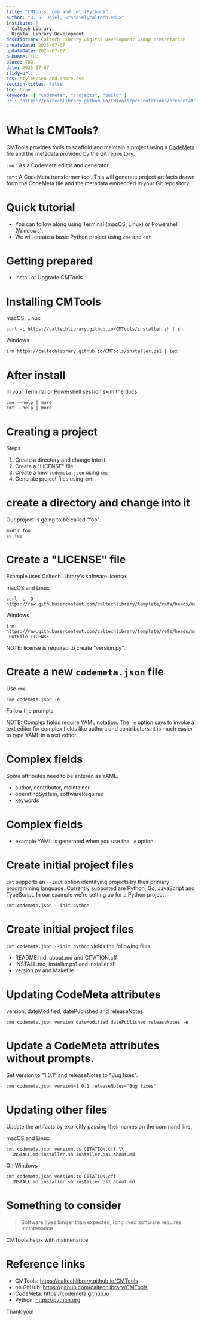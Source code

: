 ```yaml
---
title: "CMTools: cme and cmt (Python)"
author: "R. S. Doiel, <rsdoiel@caltech.edu>"
institute: |
  Caltech Library,
  Digital Library Development
description: Caltech Library Digital Development Group presentation
createDate: 2025-07-07
updateDate: 2025-07-07
pubDate: TBD
place: TBD
date: 2025-07-07
slidy-url: .
css: styles/sea-and-shore.css
section-titles: false
toc: true
keywords: [ "CodeMeta", "projects", "build" ]
url: "https://caltechlibrary.github.io/CMTools/presentations/presentation3.html"
---
```


# What is CMTools?

CMTools provides tools to scaffold and maintain a project using a
[CodeMeta](https://codemeta.github.io) file and the metadata provided by the Git
repository.

`cme` : As a CodeMeta editor and generator

`cmt` : A CodeMeta transformer tool. This will generate project artifacts drawn
form the CodeMeta file and the metadata embedded in your Git repository.

# Quick tutorial

- You can follow along using Terminal (macOS, Linux) or Powershell (Windows).
- We will create a basic Python project using `cme` and `cmt`

# Getting prepared

- Install or Upgrade CMTools

# Installing CMTools

macOS, Linux

```shell
curl -L https://caltechlibrary.github.io/CMTools/installer.sh | sh
```

Windows

```shell
irm https://caltechlibrary.github.io/CMTools/installer.ps1 | iex
```

# After install

In your Terminal or Powershell session skim the docs.

```shell
cme --help | more
cmt --help | more
```

# Creating a project

Steps

1. Create a directory and change into it
2. Create a "LICENSE" file
3. Create a new `codemeta.json` using `cme`
4. Generate project files using `cmt`

# create a directory and change into it

Our project is going to be called "foo".

```shell
mkdir foo
cd foo
```

# Create a "LICENSE" file

Example uses Caltech Library's software license.

macOS and Linux

```shell
curl -L -O https://raw.githubusercontent.com/caltechlibrary/template/refs/heads/main/LICENSE
```

Windows

```shell
irm https://raw.githubusercontent.com/caltechlibrary/template/refs/heads/main/LICENSE -OutFile LICENSE
```

NOTE: license is required to create "version.py".

# Create a new `codemeta.json` file

Use `cme`.

```shell
cme codemeta.json -e
```

Follow the prompts.

NOTE: Complex fields require YAML notation. The `-e` option says to invoke a
text editor for complex fields like authors and contributors. It is much easier
to type YAML in a text editor.

# Complex fields

Some attributes need to be entered as YAML.

- author, contributor, maintainer
- operatingSystem, softwareRequired
- keywords

# Complex fields

- example YAML is generated when you use the `-e` option

# Create initial project files

`cmt` supports an `--init` option identifying projects by their primary
programming language. Currently supported are Python, Go, JavaScript and
TypeScript. In our example we're setting up for a Python project.

```shell
cmt codemeta.json --init python
```

# Create initial project files

`cmt codemeta.json --init python` yields the following files.

- README.md, about.md and CITATION.cff
- INSTALL.md, installer.ps1 and installer.sh
- version.py and Makefile

# Updating CodeMeta attributes

version, dateModified, datePublished and releaseNotes

```shell
cme codemeta.json version dateModified datePublished releaseNotes -e
```

# Update a CodeMeta attributes without prompts.

Set version to "1.0.1" and releaseNotes to "Bug fixes".

```shell
cme codemeta.json version=1.0.1 releaseNotes='Bug fixes'
```

# Updating other files

Update the artifacts by explicitly passing their names on the command line.

macOS and Linux

```shell
cmt codemeta.json version.ts CITATION.cff \\
  INSTALL.md installer.sh installer.ps1 about.md
```

On Windows

```pwsh
cmt codemeta.json version.ts CITATION.cff `
  INSTALL.md installer.sh installer.ps1 about.md
```

# Something to consider

> Software lives longer than expected, long lived software requires maintenance.

CMTools helps with maintenance.

# Reference links

- CMTools: <https://caltechlibrary.github.io/CMTools>
- on GitHub: <https://github.com/caltechlibrary/CMTools>
- CodeMeta: <https://codemeta.github.io>
- Python: <https://python.org>

Thank you!
